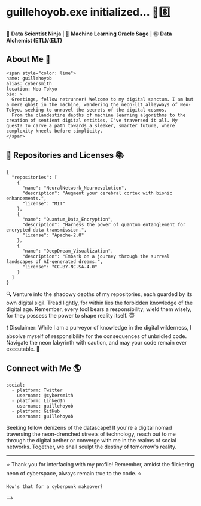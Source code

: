 # guillehoyob.exe initialized... 👾8️⃣
 
🔭 **Data Scientist Ninja** | 🌌 **Machine Learning Oracle Sage** | ㊙️ **Data Alchemist (ETL)/(ELT)** <!--| 🤖 **GenAI Architect** | 💬 **Prompt Whisperer** | 📊 **Graph Sorcerer** | 🔮 **Futurist** -->

## About Me 🚀

```plaintext
<span style="color: lime">
name: guillehoyob
alias: cybersmith
location: Neo-Tokyo
bio: >
  Greetings, fellow netrunner! Welcome to my digital sanctum. I am but a mere ghost in the machine, wandering the neon-lit alleyways of Neo-Tokyo, seeking to unravel the secrets of the digital cosmos.
  From the clandestine depths of machine learning algorithms to the creation of sentient digital entities, I've traversed it all. My quest? To carve a path towards a sleeker, smarter future, where complexity kneels before simplicity.
</span>
```

## 📜 Repositories and Licenses 📚

```
{
  "repositories": [
    {
      "name": "NeuralNetwork_Neuroevolution",
      "description": "Augment your cerebral cortex with bionic enhancements.",
      "license": "MIT"
    },
    {
      "name": "Quantum_Data_Encryption",
      "description": "Harness the power of quantum entanglement for encrypted data transmission.",
      "license": "Apache-2.0"
    },
    {
      "name": "DeepDream_Visualization",
      "description": "Embark on a journey through the surreal landscapes of AI-generated dreams.",
      "license": "CC-BY-NC-SA-4.0"
    }
  ]
}
```
 
🔍 Venture into the shadowy depths of my repositories, each guarded by its own digital sigil. Tread lightly, for within lies the forbidden knowledge of the digital age. Remember, every tool bears a responsibility; wield them wisely, for they possess the power to shape reality itself. 😇

❗ Disclaimer: While I am a purveyor of knowledge in the digital wilderness, I absolve myself of responsibility for the consequences of unbridled code. Navigate the neon labyrinth with caution, and may your code remain ever executable. 🙌
 
## Connect with Me 🌎

```
social:
  - platform: Twitter
    username: @cybersmith
  - platform: LinkedIn
    username: guillehoyob
  - platform: GitHub
    username: guillehoyob
```

Seeking fellow denizens of the datascape! If you're a digital nomad traversing the neon-drenched streets of technology, reach out to me through the digital aether or converge with me in the realms of social networks. Together, we shall sculpt the destiny of tomorrow's reality.
 
---
 
⭐ Thank you for interfacing with my profile! Remember, amidst the flickering neon of cyberspace, always remain true to the code. ⭐

```
How's that for a cyberpunk makeover?
```
-->
